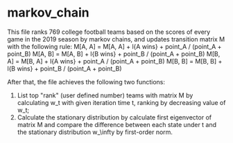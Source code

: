 # markov_chain
This file ranks 769 college football teams based on the scores of every game in the 2019 season by markov chains, and updates transition matrix M with the following rule:
M[A, A] = M[A, A] + l{A wins} + point_A / (point_A + point_B)
M[A, B] = M[A, B] + l{B wins} + point_B / (point_A + point_B)
M[B, A] = M[B, A] + l{A wins} + point_A / (point_A + point_B)
M[B, B] = M[B, B] + l{B wins} + point_B / (point_A + point_B)

After that, the file achieves the following two functions:
1. List top "rank" (user defined number) teams with matrix M by calculating w_t with given iteration time t, ranking by decreasing value of w_t;
2. Calculate the stationary distribution by calculate first eigenvector of matrix M and compare the difference between each state under t and the stationary distribution w_\infty 
by first-order norm.
